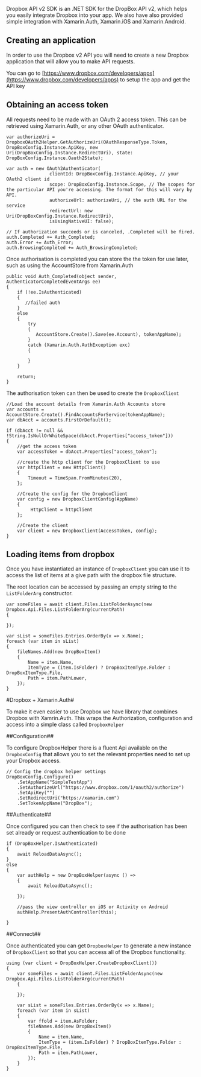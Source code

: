 Dropbox API v2 SDK is an .NET SDK for the DropBox API v2, which helps you easily integrate Dropbox into your app. We also have also provided simple integration with Xamarin.Auth, Xamarin.iOS and Xamarin.Android. 

## Creating an application

In order to use the Dropbox v2 API you will need to create a new Dropbox application that will allow you to make API requests.

You can go to [https://www.dropbox.com/developers/apps](https://www.dropbox.com/developers/apps) to setup the app and get the API key

## Obtaining an access token

All requests need to be made with an OAuth 2 access token.  This can be retrieved using Xamarin.Auth, or any other OAuth authenticator.  

	var authorizeUri = DropboxOAuth2Helper.GetAuthorizeUri(OAuthResponseType.Token, DropBoxConfig.Instance.ApiKey, new Uri(DropBoxConfig.Instance.RedirectUri), state: DropBoxConfig.Instance.Oauth2State);
    
    var auth = new OAuth2Authenticator(
                    clientId: DropBoxConfig.Instance.ApiKey, // your OAuth2 client id
                    scope: DropBoxConfig.Instance.Scope, // The scopes for the particular API you're accessing. The format for this will vary by API.
                    authorizeUrl: authorizeUri, // the auth URL for the service
                    redirectUrl: new Uri(DropBoxConfig.Instance.RedirectUri),
                    isUsingNativeUI: false);

	// If authorization succeeds or is canceled, .Completed will be fired.
	auth.Completed += Auth_Completed;
	auth.Error += Auth_Error;
	auth.BrowsingCompleted += Auth_BrowsingCompleted;

Once authorisation is completed you can store the the token for use later, such as using the AccountStore from Xamarin.Auth

    public void Auth_Completed(object sender, AuthenticatorCompletedEventArgs ee)
    {
	    if (!ee.IsAuthenticated)
        {
           //failed auth
        }
        else
        {
            try
            {
               AccountStore.Create().Save(ee.Account), tokenAppName);                
            }
            catch (Xamarin.Auth.AuthException exc)
            {
                    
            }
        }

		return;
	} 
        
The authorisation token can then be used to create the `DropboxClient`

	//Load the account details from Xamarin.Auth Accounts store
    var accounts = AccountStore.Create().FindAccountsForService(tokenAppName);
    var dbAcct = accounts.FirstOrDefault();

    if (dbAcct != null && !String.IsNullOrWhiteSpace(dbAcct.Properties["access_token"]))
    {
        //get the access token
        var accessToken = dbAcct.Properties["access_token"];

		//create the http client for the DropboxClient to use
        var httpClient = new HttpClient()
        {
            Timeout = TimeSpan.FromMinutes(20),
        };

	    //Create the config for the DropboxClient
        var config = new DropboxClientConfig(AppName)
        {
             HttpClient = httpClient
        };

		//Create the client
        var client = new DropboxClient(AccessToken, config);
    }
                
## Loading items from dropbox
Once you have instantiated an instance of `DropboxClient` you can use it to access the list of items at a give path with the dropbox file structure.

The root location can be accessed by passing an empty string to the `ListFolderArg` constructor.

	var someFiles = await client.Files.ListFolderAsync(new Dropbox.Api.Files.ListFolderArg(currentPath)
	{
	
	});
	
	var sList = someFiles.Entries.OrderBy(x => x.Name);
	foreach (var item in sList)
	{
		fileNames.Add(new DropBoxItem()
		{
			Name = item.Name,
			ItemType = (item.IsFolder) ? DropBoxItemType.Folder : DropBoxItemType.File,
			Path = item.PathLower,
		});
	}
					
					
#Dropbox + Xamarin.Auth#

To make it even easier to use Dropbox we have library that combines Dropbox with Xamrin.Auth. This wraps the Authorization, configuration and access into a simple class called `DropboxHelper`

##Configuration##

To configure DropboxHelper there is a fluent Api available on the `DropboxConfig` that allows you to set the relevant properties need to set up your Dropbox access.

	// Config the dropbox helper settings
	DropBoxConfig.Configure()
        .SetAppName("SimpleTestApp")
        .SetAuthorizeUrl("https://www.dropbox.com/1/oauth2/authorize")
        .SetApiKey("")
        .SetRedirectUri("https://xamarin.com")
        .SetTokenAppName("DropBox");

##Authenticate##

Once configured you can then check to see if the authorisation has been set already or request authentication to be done

	if (DropBoxHelper.IsAuthenticated)
	{
		await ReloadDataAsync();
	}
	else
	{
		var authHelp = new DropBoxHelper(async () =>
		{
			await ReloadDataAsync();

		});

		//pass the view controller on iOS or Activity on Android
		authHelp.PresentAuthController(this);
		
	}
	
##Connect##

Once authenticated you can get `DropboxHelper` to generate a new instance of `DropboxClient` so that you can access all of the Dropbox functionality.

	using (var client = DropBoxHelper.CreateDropboxClient())
	{
		var someFiles = await client.Files.ListFolderAsync(new Dropbox.Api.Files.ListFolderArg(currentPath)
		{
		
		});
		
		var sList = someFiles.Entries.OrderBy(x => x.Name);
		foreach (var item in sList)
		{
			var ffold = item.AsFolder;
			fileNames.Add(new DropBoxItem()
			{
				Name = item.Name,
				ItemType = (item.IsFolder) ? DropBoxItemType.Folder : DropBoxItemType.File,
				Path = item.PathLower,
			});
		}
	}